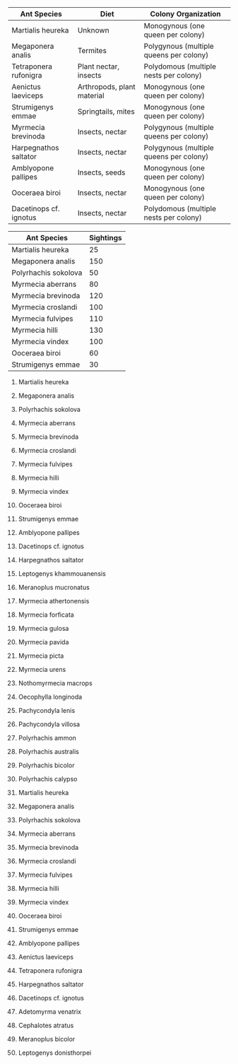 | Ant Species | Diet | Colony Organization |
| --- | --- | --- |
| Martialis heureka | Unknown | Monogynous (one queen per colony) |
| Megaponera analis | Termites | Polygynous (multiple queens per colony) |
| Tetraponera rufonigra | Plant nectar, insects | Polydomous (multiple nests per colony) |
| Aenictus laeviceps | Arthropods, plant material | Monogynous (one queen per colony) |
| Strumigenys emmae | Springtails, mites | Monogynous (one queen per colony) |
| Myrmecia brevinoda | Insects, nectar | Polygynous (multiple queens per colony) |
| Harpegnathos saltator | Insects, nectar | Polygynous (multiple queens per colony) |
| Amblyopone pallipes | Insects, seeds | Monogynous (one queen per colony) |
| Ooceraea biroi | Insects, nectar | Monogynous (one queen per colony) |
| Dacetinops cf. ignotus | Insects, nectar | Polydomous (multiple nests per colony) |


| Ant Species | Sightings |
| --- | --- |
| Martialis heureka | 25 |
| Megaponera analis | 150 |
| Polyrhachis sokolova | 50 |
| Myrmecia aberrans | 80 |
| Myrmecia brevinoda | 120 |
| Myrmecia croslandi | 100 |
| Myrmecia fulvipes | 110 |
| Myrmecia hilli | 130 |
| Myrmecia vindex | 100 |
| Ooceraea biroi | 60 |
| Strumigenys emmae | 30 |

1. Martialis heureka
2. Megaponera analis
3. Polyrhachis sokolova
4. Myrmecia aberrans
5. Myrmecia brevinoda
6. Myrmecia croslandi
7. Myrmecia fulvipes
8. Myrmecia hilli
9. Myrmecia vindex
10. Ooceraea biroi
11. Strumigenys emmae
12. Amblyopone pallipes
13. Dacetinops cf. ignotus
14. Harpegnathos saltator
15. Leptogenys khammouanensis
16. Meranoplus mucronatus
17. Myrmecia athertonensis
18. Myrmecia forficata
19. Myrmecia gulosa
20. Myrmecia pavida
21. Myrmecia picta
22. Myrmecia urens
23. Nothomyrmecia macrops
24. Oecophylla longinoda
25. Pachycondyla lenis
26. Pachycondyla villosa
27. Polyrhachis ammon
28. Polyrhachis australis
29. Polyrhachis bicolor
30. Polyrhachis calypso

1. Martialis heureka
2. Megaponera analis
3. Polyrhachis sokolova
4. Myrmecia aberrans
5. Myrmecia brevinoda
6. Myrmecia croslandi
7. Myrmecia fulvipes
8. Myrmecia hilli
9. Myrmecia vindex
10. Ooceraea biroi
11. Strumigenys emmae
12. Amblyopone pallipes
13. Aenictus laeviceps
14. Tetraponera rufonigra
15. Harpegnathos saltator
16. Dacetinops cf. ignotus
17. Adetomyrma venatrix
18. Cephalotes atratus
19. Meranoplus bicolor
20. Leptogenys donisthorpei
